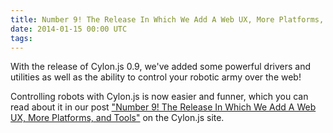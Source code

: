 ```yaml
---
title: Number 9! The Release In Which We Add A Web UX, More Platforms, and Tools
date: 2014-01-15 00:00 UTC
tags:
---
```


With the release of Cylon.js 0.9, we've added some powerful drivers and utilities as well as the ability to control your robotic army over the web!

Controlling robots with Cylon.js is now easier and funner, which you can read about it in our post ["Number 9! The Release In Which We Add A Web UX, More Platforms, and Tools"](http://cylonjs.com/blog/2014/01/15/number-9-the-release-in-which-we-add-a-web-ux-more-platforms-and-tools/) on the Cylon.js site.